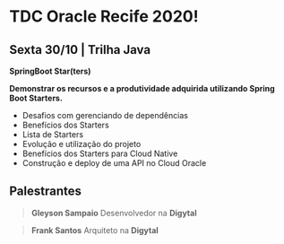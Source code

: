 # TDC Oracle Recife 2020!

## Sexta 30/10 | Trilha Java


**SpringBoot Star(ters)**

**Demonstrar os recursos e a produtividade adquirida utilizando Spring Boot Starters.**

- Desafios com gerenciando de dependências 
- Benefícios dos Starters
- Lista de Starters
- Evolução e utilização do projeto
- Benefícios dos Starters para Cloud Native
- Construção e deploy de uma API no Cloud Oracle

## Palestrantes
> **Gleyson Sampaio** Desenvolvedor na **Digytal** 

> **Frank Santos** Arquiteto na **Digytal** 
